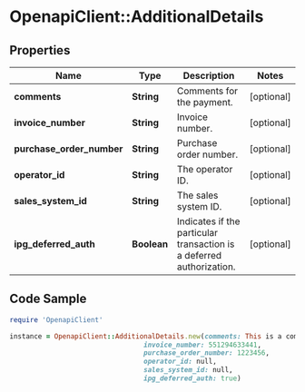 # OpenapiClient::AdditionalDetails

## Properties

Name | Type | Description | Notes
------------ | ------------- | ------------- | -------------
**comments** | **String** | Comments for the payment. | [optional] 
**invoice_number** | **String** | Invoice number. | [optional] 
**purchase_order_number** | **String** | Purchase order number. | [optional] 
**operator_id** | **String** | The operator ID. | [optional] 
**sales_system_id** | **String** | The sales system ID. | [optional] 
**ipg_deferred_auth** | **Boolean** | Indicates if the particular transaction is a deferred authorization. | [optional] 

## Code Sample

```ruby
require 'OpenapiClient'

instance = OpenapiClient::AdditionalDetails.new(comments: This is a comment,
                                 invoice_number: 551294633441,
                                 purchase_order_number: 1223456,
                                 operator_id: null,
                                 sales_system_id: null,
                                 ipg_deferred_auth: true)
```


